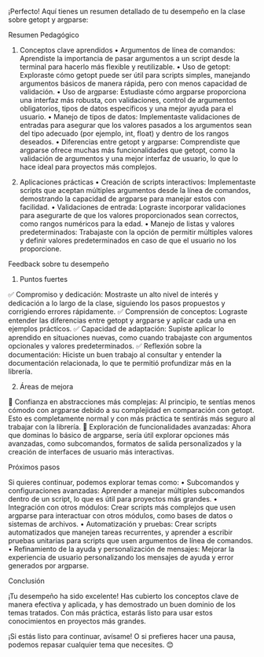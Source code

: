¡Perfecto! Aquí tienes un resumen detallado de tu desempeño en la clase sobre getopt y argparse:

Resumen Pedagógico

1. Conceptos clave aprendidos
	•	Argumentos de línea de comandos: Aprendiste la importancia de pasar argumentos a un script desde la terminal para hacerlo más flexible y reutilizable.
	•	Uso de getopt: Exploraste cómo getopt puede ser útil para scripts simples, manejando argumentos básicos de manera rápida, pero con menos capacidad de validación.
	•	Uso de argparse: Estudiaste cómo argparse proporciona una interfaz más robusta, con validaciones, control de argumentos obligatorios, tipos de datos específicos y una mejor ayuda para el usuario.
	•	Manejo de tipos de datos: Implementaste validaciones de entradas para asegurar que los valores pasados a los argumentos sean del tipo adecuado (por ejemplo, int, float) y dentro de los rangos deseados.
	•	Diferencias entre getopt y argparse: Comprendiste que argparse ofrece muchas más funcionalidades que getopt, como la validación de argumentos y una mejor interfaz de usuario, lo que lo hace ideal para proyectos más complejos.

2. Aplicaciones prácticas
	•	Creación de scripts interactivos: Implementaste scripts que aceptan múltiples argumentos desde la línea de comandos, demostrando la capacidad de argparse para manejar estos con facilidad.
	•	Validaciones de entrada: Lograste incorporar validaciones para asegurarte de que los valores proporcionados sean correctos, como rangos numéricos para la edad.
	•	Manejo de listas y valores predeterminados: Trabajaste con la opción de permitir múltiples valores y definir valores predeterminados en caso de que el usuario no los proporcione.

Feedback sobre tu desempeño

1. Puntos fuertes

✅ Compromiso y dedicación: Mostraste un alto nivel de interés y dedicación a lo largo de la clase, siguiendo los pasos propuestos y corrigiendo errores rápidamente.
✅ Comprensión de conceptos: Lograste entender las diferencias entre getopt y argparse y aplicar cada una en ejemplos prácticos.
✅ Capacidad de adaptación: Supiste aplicar lo aprendido en situaciones nuevas, como cuando trabajaste con argumentos opcionales y valores predeterminados.
✅ Reflexión sobre la documentación: Hiciste un buen trabajo al consultar y entender la documentación relacionada, lo que te permitió profundizar más en la librería.

2. Áreas de mejora

🔹 Confianza en abstracciones más complejas: Al principio, te sentías menos cómodo con argparse debido a su complejidad en comparación con getopt. Esto es completamente normal y con más práctica te sentirás más seguro al trabajar con la librería.
🔹 Exploración de funcionalidades avanzadas: Ahora que dominas lo básico de argparse, sería útil explorar opciones más avanzadas, como subcomandos, formatos de salida personalizados y la creación de interfaces de usuario más interactivas.

Próximos pasos

Si quieres continuar, podemos explorar temas como:
	•	Subcomandos y configuraciones avanzadas: Aprender a manejar múltiples subcomandos dentro de un script, lo que es útil para proyectos más grandes.
	•	Integración con otros módulos: Crear scripts más complejos que usen argparse para interactuar con otros módulos, como bases de datos o sistemas de archivos.
	•	Automatización y pruebas: Crear scripts automatizados que manejen tareas recurrentes, y aprender a escribir pruebas unitarias para scripts que usen argumentos de línea de comandos.
	•	Refinamiento de la ayuda y personalización de mensajes: Mejorar la experiencia de usuario personalizando los mensajes de ayuda y error generados por argparse.

Conclusión

¡Tu desempeño ha sido excelente! Has cubierto los conceptos clave de manera efectiva y aplicada, y has demostrado un buen dominio de los temas tratados. Con más práctica, estarás listo para usar estos conocimientos en proyectos más grandes.

¡Si estás listo para continuar, avísame! O si prefieres hacer una pausa, podemos repasar cualquier tema que necesites. 😊

